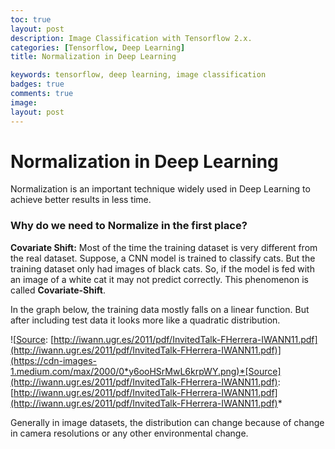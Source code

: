 ```yaml
---
toc: true
layout: post
description: Image Classification with Tensorflow 2.x.
categories: [Tensorflow, Deep Learning]
title: Normalization in Deep Learning

keywords: tensorflow, deep learning, image classification
badges: true
comments: true
image: 
layout: post
---
```


# Normalization in Deep Learning

Normalization is an important technique widely used in Deep Learning to achieve better results in less time.

### Why do we need to Normalize in the first place?

**Covariate Shift:** Most of the time the training dataset is very different from the real dataset. Suppose, a CNN model is trained to classify cats. But the training dataset only had images of black cats. So, if the model is fed with an image of a white cat it may not predict correctly.
This phenomenon is called **Covariate-Shift**.

In the graph below, the training data mostly falls on a linear function. But after including test data it looks more like a quadratic distribution.

![[Source](http://iwann.ugr.es/2011/pdf/InvitedTalk-FHerrera-IWANN11.pdf): [http://iwann.ugr.es/2011/pdf/InvitedTalk-FHerrera-IWANN11.pdf](http://iwann.ugr.es/2011/pdf/InvitedTalk-FHerrera-IWANN11.pdf)](https://cdn-images-1.medium.com/max/2000/0*y6ooHSrMwL6krpWY.png)*[Source](http://iwann.ugr.es/2011/pdf/InvitedTalk-FHerrera-IWANN11.pdf): [http://iwann.ugr.es/2011/pdf/InvitedTalk-FHerrera-IWANN11.pdf](http://iwann.ugr.es/2011/pdf/InvitedTalk-FHerrera-IWANN11.pdf)*

Generally in image datasets, the distribution can change because of change in camera resolutions or any other environmental change.
